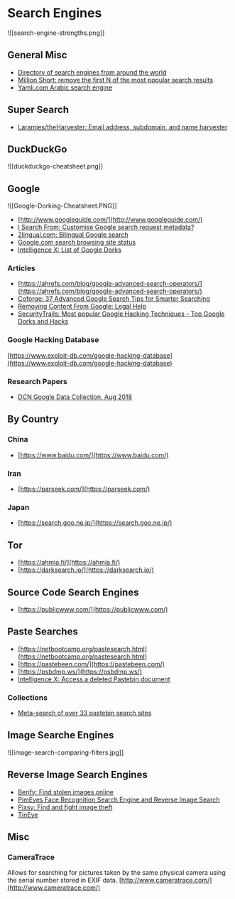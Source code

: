 # Search Engines
![[search-engine-strengths.png]]

## General Misc
* [Directory of search engines from around the world](https://www.searchenginelinks.co.uk/)
* [Million Short: remove the first N of the most popular search results](https://millionshort.com/)
* [Yamli.com Arabic search engine](https://www.yamli.com/)

## Super Search
* [Laramies/theHarvester: Email address, subdomain, and name harvester](https://github.com/laramies/theHarvester)

## DuckDuckGo
![[duckduckgo-cheatsheet.png]]

## Google
![[Google-Dorking-Cheatsheet.PNG]]

* [http://www.googleguide.com/](http://www.googleguide.com/)
* [I Search From: Customise Google search request metadata?](http://isearchfrom.com/)
* [2lingual.com: Bilingual Google search](https://2lingual.com/)
* [Google.com search browsing site status](https://transparencyreport.google.com/safe-browsing/search)
* [Intelligence X: List of Google Dorks](https://intelx.io/dorks)

### Articles
* [https://ahrefs.com/blog/google-advanced-search-operators/](https://ahrefs.com/blog/google-advanced-search-operators/)
* [Coforge: 37 Advanced Google Search Tips for Smarter Searching](https://web.archive.org/web/20210430171224/https://www.coforge.com/blog/advanced-google-search-tips)
* [Removing Content From Google: Legal Help](https://support.google.com/legal/troubleshooter/1114905)
* [SecurityTrails: Most popular Google Hacking Techniques - Top Google Dorks and Hacks](https://securitytrails.com/blog/google-hacking-techniques)

### Google Hacking Database
[https://www.exploit-db.com/google-hacking-database](https://www.exploit-db.com/google-hacking-database)

### Research Papers
* [DCN Google Data Collection, Aug 2018](https://digitalcontentnext.org/wp-content/uploads/2018/08/DCN-Google-Data-Collection-Paper.pdf)

## By Country
### China
* [https://www.baidu.com/](https://www.baidu.com/)

### Iran
* [https://parseek.com/](https://parseek.com/)

### Japan
* [https://search.goo.ne.jp/](https://search.goo.ne.jp/)

## Tor
* [https://ahmia.fi/](https://ahmia.fi/)
* [https://darksearch.io/](https://darksearch.io/)

## Source Code Search Engines
* [https://publicwww.com/](https://publicwww.com/)

## Paste Searches
* [https://netbootcamp.org/pastesearch.html](https://netbootcamp.org/pastesearch.html)
* [https://pastebeen.com/](https://pastebeen.com/)
* [https://psbdmp.ws/](https://psbdmp.ws/)
* [Intelligence X: Access a deleted Pastebin document](https://intelx.io/dorks)

### Collections
* [Meta-search of over 33 pastebin search sites](https://pastebin.ga/)

## Image Searche Engines
![[image-search-comparing-filters.jpg]]

## Reverse Image Search Engines
* [Berify: Find stolen images online](https://berify.com/)
* [PimEyes Face Recognition Search Engine and Reverse Image Search](https://pimeyes.com/en)
* [Pixsy: Find and fight image theft](https://www.pixsy.com/)
* [TinEye](https://tineye.com/)

## Misc
### CameraTrace
Allows for searching for pictures taken by the same physical camera using the serial number stored in EXIF data.
[http://www.cameratrace.com/](http://www.cameratrace.com/)